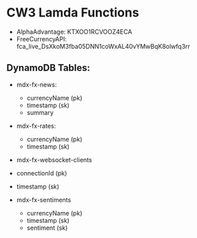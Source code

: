 # CW3 Lamda Functions

<!-- USE ALPHAADVANTAGE TO GET TEXT DATA FOR SENTIMENTS -->
<!-- USE MULTIPLE TABLES TO STORE THE DATA... 1 FOR SENTIMENT 1 FOR TEXT DATA 1 FOR FX RATES -->

- AlphaAdvantage: KTXOO1RCVOOZ4ECA
- FreeCurrencyAPI: fca_live_DsXkoM3fba05DNN1coWxAL40vYMwBqK8olwfq3rr


<!-- CurrencyName/symbol as the partion key -->
<!-- Timestamp for sort key -->
<!-- Sentiment table for currency -->

## DynamoDB Tables: 	
- mdx-fx-news: 
    - currencyName (pk)
    - timestamp (sk)
    - summary

- mdx-fx-rates: 
    - currencyName (pk)
    - timestamp (sk)

- mdx-fx-websocket-clients
 - connectionId (pk)
 - timestamp (sk)

- mdx-fx-sentiments
    - currencyName (pk)
    - timestamp (sk)
    - sentiment (sk)